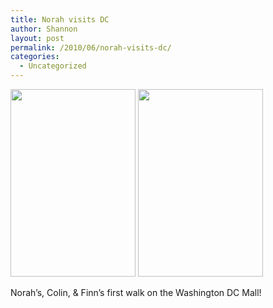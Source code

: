 ```yaml
---
title: Norah visits DC
author: Shannon
layout: post
permalink: /2010/06/norah-visits-dc/
categories:
  - Uncategorized
---
```

[<img class="alignnone size-medium wp-image-1538" title="DC NORAH" src="http://braunerpots.com/blog/wp-content/uploads/2010/07/DC-NORAH-200x300.jpg" alt="" width="200" height="300" />][1] [<img class="alignnone size-medium wp-image-1539" title="DC STICK" src="http://braunerpots.com/blog/wp-content/uploads/2010/07/DC-STICK-200x300.jpg" alt="" width="200" height="300" />][2]

Norah&#8217;s, Colin, & Finn&#8217;s first walk on the Washington DC Mall!

 [1]: http://braunerpots.com/blog/wp-content/uploads/2010/07/DC-NORAH.jpg
 [2]: http://braunerpots.com/blog/wp-content/uploads/2010/07/DC-STICK.jpg